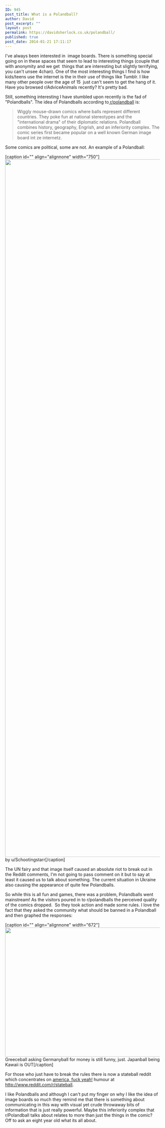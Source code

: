 ```yaml
---
ID: 945
post_title: What is a Polandball?
author: David
post_excerpt: ""
layout: post
permalink: https://davidsherlock.co.uk/polandball/
published: true
post_date: 2014-01-21 17:11:17
---
```

I've always been interested in  image boards. There is something special going on in these spaces that seem to lead to interesting things (couple that with anonymity and we get  things that are interesting but slightly terrifying, you can't unsee 4chan). One of the most interesting things I find is how kids/teens use the internet is the in their use of things like Tumblr. I like many other people over the age of 15  just can't seem to get the hang of it. Have you browsed r/AdviceAnimals recently? It's pretty bad.

Still, something interesting I have stumbled upon recently is the fad of "Polandballs". The idea of Polandballs according to<a href="http://www.reddit.com/r/polandball/"> r/polandball</a> is:
<blockquote>Wiggly mouse-drawn comics where balls represent different countries. They poke fun at national stereotypes and the "international drama" of their diplomatic relations. Polandball combines history, geography, Engrish, and an inferiority complex. The comic series first became popular on a well known German image board int ze internetz.</blockquote>
Some comics are political, some are not. An example of a Polandball:

[caption id="" align="alignnone" width="750"]<img alt="" src="http://i.imgur.com/k4tsBvu.png" width="750" height="2266" /> by u/Schootingstarr[/caption]

The UN fairy and that image itself caused an absolute riot to break out in the Reddit comments, I'm not going to pass comment on it but to say at least it caused us to talk about something. The current situation in Ukraine also causing the appearance of quite few Polandballs.

So while this is all fun and games, there was a problem, Polandballs went mainstream! As the visitors poured in to r/polandballs the perceived quality of the comics dropped.  So they took action and made some rules. I love the fact that they asked the community what should be banned in a Polandball and then graphed the responses:

[caption id="" align="alignnone" width="672"]<img class=" " alt="" src="http://i.imgur.com/syNSQ7b.png" width="672" height="420" /> Greeceball asking Germanyball for money is still funny, just. Japanball being Kawaii is OUT[/caption]

For those who just have to break the rules there is now a stateball reddit which concentrates on <a href="http://knowyourmeme.com/memes/america-fuck-yeah--3">america, fuck yeah!</a> humour at http://www.reddit.com/r/stateball.

I like Polandballs and although I can't put my finger on why I like the idea of image boards so much they remind me that there is something about communicating in this way with visual yet crude throwaway bits of information that is just really powerful. Maybe this inferiority complex that r/Polandball talks about relates to more than just the things in the comic? Off to ask an eight year old what its all about.

&nbsp;

&nbsp;